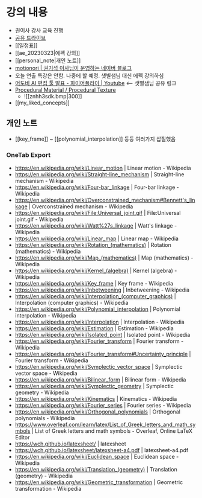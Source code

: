 # 강의 내용
- 권이사 강사 교육 진행
- [공유 드라이브](https://drive.google.com/drive/folders/1G5A7AEy54BdMcG7E_hLtCaRpFrbIUR4u)
- [[일정표]]
- [[ae_20230323|에펙 강의]]
- [[personal_note|개인 노트]]
- [motionori | 권기석 이사님이 운영하는 네이버 블로그](https://cafe.naver.com/motionori)
- 오늘 연출 특강은 안함. 나중에 할 예정. 샛별샘님 대신 에펙 강의하심
- [어도비 AI 편집 툴 발표 - 파이어플라이 | Youtube](https://youtu.be/0hPLquH7wpk) <-- 샛별샘님 공유 링크
- [Procedural Material / Procedural Texture](https://en.wikipedia.org/wiki/Procedural_texture)
	- ![[znhh3sdk.bmp|300]]
- [[my_liked_concepts]]

## 개인 노트
- [[key_frame]] ~ [[polynomial_interpolation]] 등등 여러가지 삽질했음

### OneTab Export
- https://en.wikipedia.org/wiki/Linear_motion | Linear motion - Wikipedia
- https://en.wikipedia.org/wiki/Straight-line_mechanism | Straight-line mechanism - Wikipedia
- https://en.wikipedia.org/wiki/Four-bar_linkage | Four-bar linkage - Wikipedia
- https://en.wikipedia.org/wiki/Overconstrained_mechanism#Bennett's_linkage | Overconstrained mechanism - Wikipedia
- https://en.wikipedia.org/wiki/File:Universal_joint.gif | File:Universal joint.gif - Wikipedia
- https://en.wikipedia.org/wiki/Watt%27s_linkage | Watt's linkage - Wikipedia
- https://en.wikipedia.org/wiki/Linear_map | Linear map - Wikipedia
- https://en.wikipedia.org/wiki/Rotation_(mathematics) | Rotation (mathematics) - Wikipedia
- https://en.wikipedia.org/wiki/Map_(mathematics) | Map (mathematics) - Wikipedia
- https://en.wikipedia.org/wiki/Kernel_(algebra) | Kernel (algebra) - Wikipedia
- https://en.wikipedia.org/wiki/Key_frame | Key frame - Wikipedia
- https://en.wikipedia.org/wiki/Inbetweening | Inbetweening - Wikipedia
- https://en.wikipedia.org/wiki/Interpolation_(computer_graphics) | Interpolation (computer graphics) - Wikipedia
- https://en.wikipedia.org/wiki/Polynomial_interpolation | Polynomial interpolation - Wikipedia
- https://en.wikipedia.org/wiki/Interpolation | Interpolation - Wikipedia
- https://en.wikipedia.org/wiki/Estimation | Estimation - Wikipedia
- https://en.wikipedia.org/wiki/Isolated_point | Isolated point - Wikipedia
- https://en.wikipedia.org/wiki/Fourier_transform | Fourier transform - Wikipedia
- https://en.wikipedia.org/wiki/Fourier_transform#Uncertainty_principle | Fourier transform - Wikipedia
- https://en.wikipedia.org/wiki/Symplectic_vector_space | Symplectic vector space - Wikipedia
- https://en.wikipedia.org/wiki/Bilinear_form | Bilinear form - Wikipedia
- https://en.wikipedia.org/wiki/Symplectic_geometry | Symplectic geometry - Wikipedia
- https://en.wikipedia.org/wiki/Kinematics | Kinematics - Wikipedia
- https://en.wikipedia.org/wiki/Fourier_series | Fourier series - Wikipedia
- https://en.wikipedia.org/wiki/Orthogonal_polynomials | Orthogonal polynomials - Wikipedia
- https://www.overleaf.com/learn/latex/List_of_Greek_letters_and_math_symbols | List of Greek letters and math symbols - Overleaf, Online LaTeX Editor
- https://wch.github.io/latexsheet/ | latexsheet
- https://wch.github.io/latexsheet/latexsheet-a4.pdf | latexsheet-a4.pdf
- https://en.wikipedia.org/wiki/Euclidean_space | Euclidean space - Wikipedia
- https://en.wikipedia.org/wiki/Translation_(geometry) | Translation (geometry) - Wikipedia
- https://en.wikipedia.org/wiki/Geometric_transformation | Geometric transformation - Wikipedia
